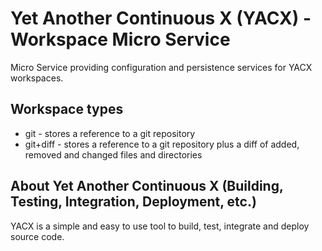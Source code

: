 # Yet Another Continuous X (YACX) - Workspace Micro Service

Micro Service providing configuration and persistence services for YACX workspaces.

## Workspace types

* git - stores a reference to a git repository
* git+diff - stores a reference to a git repository plus a diff of added, removed and changed files and directories

## About Yet Another Continuous X (Building, Testing, Integration, Deployment, etc.)

YACX is a simple and easy to use tool to build, test, integrate and deploy source code.
